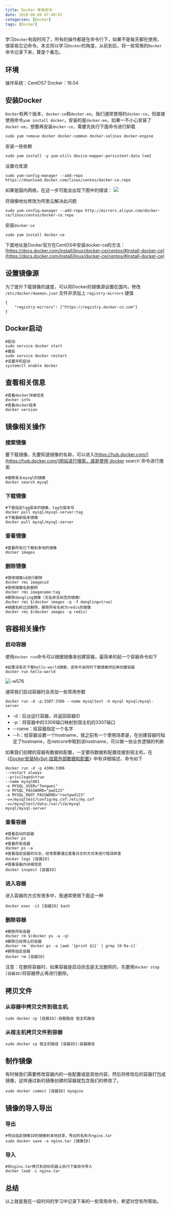 ```yaml
---
title: Docker 常用命令
date: 2018-06-09 07:49:07
categories: [Docker]
tags: [Docker]
---
```


学习`Docker`有段时间了，所有的操作都是在命令行下，如果不是每天都在使用，很容易忘记命令。本文将以学习`Docker`的角度，从前到后，将一些常用的`Docker`命令记录下来，算是个备忘。

<!--more-->

## 环境

操作系统：CentOS7
Docker：18.04

## 安装Docker

`Docker`有两个版本，`docker-ce`和`docker-ee`，我们通常使用的`docker-ce`，但直接使用命令`yum install docker`，安装的是`docker-ee`，如果一不小心安装了`docker-ee`，想要再安装`docker-ce`，需要先执行下面命令进行卸载

```
sudo yum remove docker docker-common docker-selinux docker-engine
```

安装一些依赖

```
sudo yum install -y yum-utils device-mapper-persistent-data lvm2
```

设置仓库源

```
sudo yum-config-manager --add-repo https://download.docker.com/linux/centos/docker-ce.repo
```

如果是国内网络，在这一步可能会出现下图中的错误：
![](http://fwhyy.com/img/post/15282084065440.jpg)

将镜像地址修改为阿里云解决此问题

```
sudo yum-config-manager --add-repo http://mirrors.aliyun.com/docker-ce/linux/centos/docker-ce.repo
```

安装`docker-ce`

```
sudo yum install docker-ce
```

下面地址是Docker官方在CentOS中安装docker-ce的方法：
[https://docs.docker.com/install/linux/docker-ce/centos/#install-docker-ce](https://docs.docker.com/install/linux/docker-ce/centos/#install-docker-ce)

## 设置镜像源

为了提升下载镜像的速度，可以将Docker的镜像源设置在国内，修改 `/etc/docker/daemon.json` 文件并添加上 `registry-mirrors` 键值

```
{
    "registry-mirrors": ["https://registry.docker-cn.com"]
}
```

## Docker启动

```
#启动
sudo service docker start
#重启
sudo service docker restart
#设置开机启动
systemctl enable docker
```

## 查看相关信息

```
#查看docker详细信息
docker info
#查看docker版本
docker version
```

## 镜像相关操作

### 搜索镜像

要下载镜像，先要知道镜像的名称，可以进入[https://hub.docker.com/](https://hub.docker.com/)网站进行搜索，或是使用`docker search`命令进行搜索

```
#搜索有关mysql的镜像
docker search mysql
```

### 下载镜像

```
#下载指定tag版本的镜像，tag为版本号
docker pull mysql/mysql-server:tag
#下载最新版本镜像
docker pull mysql/mysql-server
```

### 查看镜像

```
#查看所有已下载到本地的镜像
docker images
```

### 删除镜像

```
#使用镜像id进行删除
docker rmi imagesid
#使用镜像名称删除
docker rmi imagename:tag
#删除dangling镜像（无名称无标签的镜像）
docker rmi $(docker images -q -f dangling=true)
#根据名称过滤删除，删除所有名称为redis的镜像
docker rmi $(docker images -q redis)
```

## 容器相关操作

### 启动容器

使用`docker run`命令可以根据镜像来创建容器，最简单的起一个容器命令如下

```
#如果没有先下载hello-world镜像，该命令会同时下载镜像然后再创建容器
docker run hello-world
```

![-w576](http://fwhyy.com/img/post/15284961225360.jpg)

通常我们启动容器时会添加一些常用参数

```
docker run -d -p:3307:3306 --name mysqltest -h mysql mysql/mysql-server
```

* -d：后台运行容器，并返回容器ID
* -p：将容器中的3306端口映射到宿主机的3307端口
* --name：给容器指定一个名字
* --h：给容器设置一个hostname，我之前有一个使用场景是，在创建容器时指定了hostname，在netcore中取到该hostname，可以做一些业务逻辑的判断

如果我们创建的容器有数据和配置，一定要将数据和配置挂接到宿主机，在《[Docker安装MySql-挂载外部数据和配置](http://fwhyy.com/2018/05/docker-installs-mysql-to-mount-external-data-and-configuration/)》中有详细描述，命令如下

```
docker run -d -p 4306:3306 --restart always --privileged=true--name mysql001-e MYSQL_USER="fengwei" -e MYSQL_PASSWORD="pwd123" -e MYSQL_ROOT_PASSWORD="rootpwd123"-v=/mysqltest/config/my.cnf:/etc/my.cnf -v=/mysqltest/data:/var/lib/mysql mysql/mysql-server
```

### 查看容器

```
#查看启动的容器
docker ps
#查看所有容器
docker ps -a
#查看指定容器的日志，经常需要通过查看日志的方式来进行错误排查
docker logs [容器ID]
#查看容器内详细信息
docker inspect [容器ID]
```

### 进入容器

进入容器的方式有很多中，我通常使用下面这一种

```
docker exec -it [容器ID] bash
```

### 删除容器

```
#删除所有容器
docker rm $(docker ps -a -q)
#删除已经停止的容器
docker rm `docker ps -a |awk '{print $1}' | grep [0-9a-z]`
#删除指定容器
docker rm [容器ID]
```

注意：在删除容器时，如果容器是启动状态是无法删除的，先要用`docker stop [容器ID]`将容器停止再进行删除。

## 拷贝文件

### 从容器中拷贝文件到宿主机

```
sudo docker cp [容器ID]:容器路径 宿主机路径
```

### 从宿主机拷贝文件到容器

```
sudo docker cp 宿主机路径 [容器ID]:容器路径
```

## 制作镜像

有时候我们需要修改容器内的一些配置或是其他内容，然后将修改后的容器打包成镜像，这样通过新的镜像创建的容器就包含我们的修改了。

```
sudo docker commit [容器ID] mynginx
```

## 镜像的导入导出

### 导出
```
#导出指定镜像ID的镜像到本地目录，导出的名称为nginx.tar
sudo docker save -o nginx.tar [镜像ID] 
```

### 导入

```
#将nginx.tar拷贝到目标机器上执行下面命令导入
docker load -i nginx.tar
```

## 总结

以上就是我在一段时间的学习中记录下来的一些常用命令，希望对您有所帮助。

